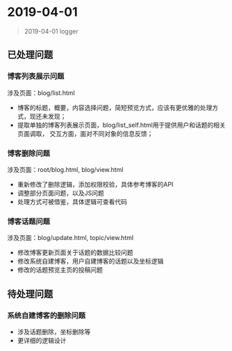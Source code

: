 2019-04-01
======================================

> 2019-04-01 logger

## 已处理问题

### 博客列表展示问题

涉及页面：blog/list.html

- 博客的标题，概要，内容选择问题，简短预览方式，应该有更优雅的处理方式，现还未发现；
- 提取单独的博客列表展示页面，blog/list_self.html用于提供用户和话题的相关页面调取，
交互方面，面对不同对象的信息反馈；

###  博客删除问题

涉及页面：root/blog.html, blog/view.html

- 重新修改了删除逻辑，添加权限校验，具体参考博客的API
- 调整部分页面问题，以及JS问题
- 处理方式可被借鉴，具体逻辑可查看代码

### 博客话题问题

涉及页面：blog/update.html, topic/view.html

- 修改博客更新页面关于话题的数据比较问题
- 修改系统自建博客，用户自建博客的话题以及坐标逻辑
- 修改的话题预览主页的投稿问题

## 待处理问题

### 系统自建博客的删除问题

- 涉及话题删除，坐标删除等
- 更详细的逻辑设计
